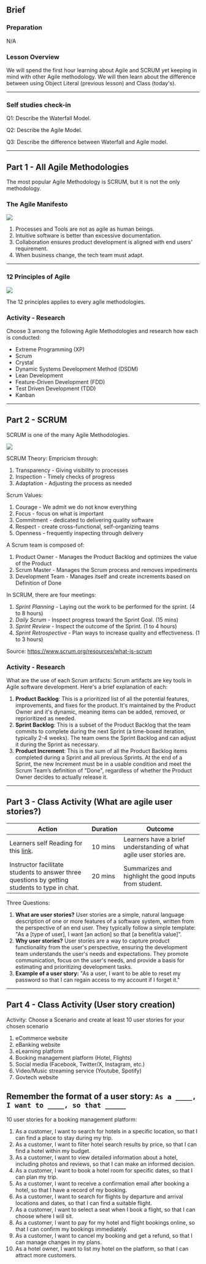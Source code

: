 ## Brief

### Preparation

N/A

### Lesson Overview

We will spend the first hour learning about Agile and SCRUM yet keeping in mind with other Agile methodology. We will then learn about the difference between using Object Literal (previous lesson) and Class (today's).

---

### Self studies check-in

Q1: Describe the Waterfall Model.

Q2: Describe the Agile Model.

Q3: Describe the difference between Waterfall and Agile model.

---

## Part 1 - All Agile Methodologies

The most popular Agile Methodology is SCRUM, but it is not the only methodology.

### The Agile Manifesto

<img src="./assets/manifesto.png" />

1. Processes and Tools are not as agile as human beings.
1. Intuitive software is better than excessive documentation.
1. Collaboration ensures product development is aligned with end users' requirement.
1. When business change, the tech team must adapt.

---

### 12 Principles of Agile

<img src="./assets/12-principles.webp" />

The 12 principles applies to every agile methodologies.

### Activity - Research

Choose 3 among the following Agile Methodologies and research how each is conducted:
- Extreme Programming (XP)
- Scrum
- Crystal
- Dynamic Systems Development Method (DSDM)
- Lean Development
- Feature-Driven Development (FDD)
- Test Driven Development (TDD)
- Kanban

---

## Part 2 - SCRUM

SCRUM is one of the many Agile Methodologies.

<img src="./assets/scrum.webp" style="background-color:white;"/>

SCRUM Theory:
Empricism through:
1. Transparency - Giving visibility to processes 
1. Inspection - Timely checks of progress
1. Adaptation - Adjusting the process as needed

Scrum Values:
1. Courage - We admit we do not know everything 
1. Focus - focus on what is important
1. Commitment - dedicated to delivering quality software
1. Respect - create cross-functional, self-organizing teams
1. Openness - frequently inspecting through delivery

A Scrum team is composed of:
1. Product Owner - Manages the Product Backlog and optimizes the value of the Product
1. Scrum Master - Manages the Scrum process and removes impediments
1. Development Team - Manages itself and create increments based on Definition of Done

In SCRUM, there are four meetings:

1. *Sprint Planning* - Laying out the work to be performed for the sprint. (4 to 8 hours)
1. *Daily Scrum* - Inspect progress toward the Sprint Goal. (15 mins)
1. *Sprint Review* - Inspect the outcome of the Sprint. (1 to 4 hours)
1. *Sprint Retrospective* - Plan ways to increase quality and effectiveness. (1 to 3 hours)

Source: https://www.scrum.org/resources/what-is-scrum

### Activity - Research
What are the use of each Scrum artifacts:
Scrum artifacts are key tools in Agile software development. Here's a brief explanation of each:
1. **Product Backlog**: This is a prioritized list of all the potential features, improvements, and fixes for the product. It's maintained by the Product Owner and it's dynamic, meaning items can be added, removed, or reprioritized as needed.
1. **Sprint Backlog**: This is a subset of the Product Backlog that the team commits to complete during the next Sprint (a time-boxed iteration, typically 2-4 weeks). The team owns the Sprint Backlog and can adjust it during the Sprint as necessary.
1. **Product Increment**: This is the sum of all the Product Backlog items completed during a Sprint and all previous Sprints. At the end of a Sprint, the new Increment must be in a usable condition and meet the Scrum Team’s definition of "Done", regardless of whether the Product Owner decides to actually release it.
---

## Part 3 - Class Activity (What are agile user stories?)

|Action|Duration|Outcome|
|----|--------|-------|
|Learners self Reading for this [link](https://www.atlassian.com/agile/project-management/user-stories).|10 mins|Learners have a brief understanding of what agile user stories are.
|Instructor facilitate students to answer three questions by getting students to type in chat.|20 mins|Summarizes and highlight the good inputs from student.|

Three Questions:
1. **What are user stories?**
User stories are a simple, natural language description of one or more features of a software system, written from the perspective of an end user. They typically follow a simple template: "As a [type of user], I want [an action] so that [a benefit/a value]".
2. **Why user stories?**
User stories are a way to capture product functionality from the user's perspective, ensuring the development team understands the user's needs and expectations. They promote communication, focus on the user's needs, and provide a basis for estimating and prioritizing development tasks.
3. **Example of a user story:**
"As a user, I want to be able to reset my password so that I can regain access to my account if I forget it."

---

## Part 4 - Class Activity (User story creation)

Activity: Choose a Scenario and create at least 10 user stories for your chosen scenario
1. eCommerce website
2. eBanking website
3. eLearning platform
4. Booking management platform (Hotel, Flights)
5. Social media (Facebook, Twitter/X, Instagram, etc.)
6. Video/Music streaming service (Youtube, Spotify)
7. Govtech website

Remember the format of a user story: `As a ____, I want to ____, so that _____`
---

10 user stories for a booking management platform:
1. As a customer, I want to search for hotels in a specific location, so that I can find a place to stay during my trip.
2. As a customer, I want to filter hotel search results by price, so that I can find a hotel within my budget.
3. As a customer, I want to view detailed information about a hotel, including photos and reviews, so that I can make an informed decision.
4. As a customer, I want to book a hotel room for specific dates, so that I can plan my trip.
5. As a customer, I want to receive a confirmation email after booking a hotel, so that I have a record of my booking.
6. As a customer, I want to search for flights by departure and arrival locations and dates, so that I can find a suitable flight.
7. As a customer, I want to select a seat when I book a flight, so that I can choose where I will sit.
8. As a customer, I want to pay for my hotel and flight bookings online, so that I can confirm my bookings immediately.
9. As a customer, I want to cancel my booking and get a refund, so that I can manage changes in my plans.
10. As a hotel owner, I want to list my hotel on the platform, so that I can attract more customers.
